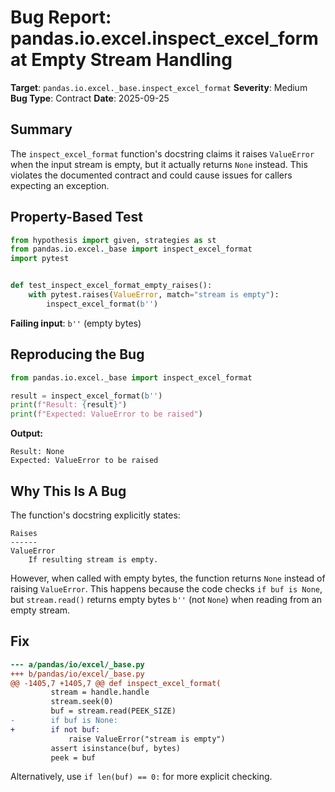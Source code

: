 # Bug Report: pandas.io.excel.inspect_excel_format Empty Stream Handling

**Target**: `pandas.io.excel._base.inspect_excel_format`
**Severity**: Medium
**Bug Type**: Contract
**Date**: 2025-09-25

## Summary

The `inspect_excel_format` function's docstring claims it raises `ValueError` when the input stream is empty, but it actually returns `None` instead. This violates the documented contract and could cause issues for callers expecting an exception.

## Property-Based Test

```python
from hypothesis import given, strategies as st
from pandas.io.excel._base import inspect_excel_format
import pytest


def test_inspect_excel_format_empty_raises():
    with pytest.raises(ValueError, match="stream is empty"):
        inspect_excel_format(b'')
```

**Failing input**: `b''` (empty bytes)

## Reproducing the Bug

```python
from pandas.io.excel._base import inspect_excel_format

result = inspect_excel_format(b'')
print(f"Result: {result}")
print(f"Expected: ValueError to be raised")
```

**Output:**
```
Result: None
Expected: ValueError to be raised
```

## Why This Is A Bug

The function's docstring explicitly states:

```
Raises
------
ValueError
    If resulting stream is empty.
```

However, when called with empty bytes, the function returns `None` instead of raising `ValueError`. This happens because the code checks `if buf is None`, but `stream.read()` returns empty bytes `b''` (not `None`) when reading from an empty stream.

## Fix

```diff
--- a/pandas/io/excel/_base.py
+++ b/pandas/io/excel/_base.py
@@ -1405,7 +1405,7 @@ def inspect_excel_format(
         stream = handle.handle
         stream.seek(0)
         buf = stream.read(PEEK_SIZE)
-        if buf is None:
+        if not buf:
             raise ValueError("stream is empty")
         assert isinstance(buf, bytes)
         peek = buf
```

Alternatively, use `if len(buf) == 0:` for more explicit checking.